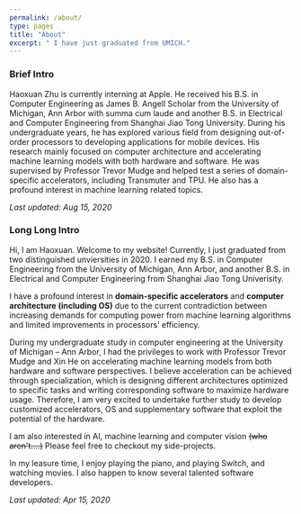 ```yaml
---
permalink: /about/
type: pages
title: "About"
excerpt: " I have just graduated from UMICH."
---
```

### Brief Intro
Haoxuan Zhu is currently interning at Apple. He received his B.S. in Computer Engineering as James B. Angell Scholar from the University of Michigan, Ann Arbor with summa cum laude and another B.S. in Electrical and Computer Engineering from Shanghai Jiao Tong University. During his undergraduate years, he has explored various field from designing out-of-order processors to developing applications for mobile devices. His research mainly focused on computer architecture and accelerating machine learning models with both hardware and software. He was supervised by Professor Trevor Mudge and helped test a series of domain-specific accelerators, including Transmuter and TPU. He also has a profound interest in machine learning related topics.

*Last updated: Aug 15, 2020*

### Long Long Intro
Hi, I am Haoxuan. Welcome to my website! Currently, I just graduated from two distinguished unviersities in 2020. I earned my B.S. in Computer Engineering from the University of Michigan, Ann Arbor, and another B.S. in Electrical and Computer Engineering from Shanghai Jiao Tong Univerisity. 

I have a profound interest in **domain-specific accelerators** and **computer architecture (including OS)** due to the current contradiction between increasing demands for computing power from machine learning algorithms and limited improvements in processors’ efficiency. 

During my undergraduate study in computer engineering at the University of Michigan – Ann Arbor, I had the privileges to work with Professor Trevor Mudge and Xin He on accelerating machine learning models from both hardware and software perspectives. I believe acceleration can be achieved through specialization, which is designing different architectures optimized to specific tasks and writing corresponding software to maximize hardware usage. Therefore, I am very excited to undertake further study to develop customized accelerators, OS and supplementary software that exploit the potential of the hardware.

I am also interested in AI, machine learning and computer vision ~~(who aren't....)~~ Please feel free to checkout my side-projects.

In my leasure time, I enjoy playing the piano, and playing Switch, and watching movies. I also happen to know several talented software developers.

*Last updated: Apr 15, 2020*
